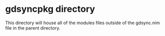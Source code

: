 # gdsyncpkg directory

This directory will house all of the modules files outside of the gdsync.nim file in the parent directory.
